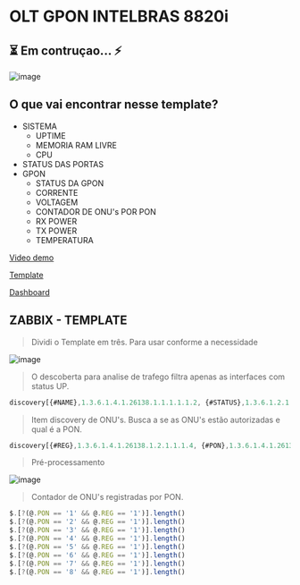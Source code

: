 # OLT GPON INTELBRAS 8820i

## ⏳ Em contruçao... ⚡

![image](https://user-images.githubusercontent.com/23584038/127940755-d5691f16-95eb-464d-89b5-604860610a87.png)

## O que vai encontrar nesse template?

- SISTEMA
  - UPTIME
  - MEMORIA RAM LIVRE
  - CPU
- STATUS DAS PORTAS
- GPON
  - STATUS DA GPON
  - CORRENTE
  - VOLTAGEM
  - CONTADOR DE ONU's POR PON
  - RX POWER
  - TX POWER
  - TEMPERATURA

[Video demo](/contents/demo.mp4)

[Template](./contents/OLT_INTELBRAS_8820i.xml)

[Dashboard](contents/OLT_INTELBRAS_8820i.xml)

## ZABBIX - TEMPLATE

> Dividi o Template em três. Para usar conforme a necessidade

![image](https://user-images.githubusercontent.com/23584038/128022449-86581802-1282-4ebc-a16e-efbaae2cd852.png)

> O descoberta para analise de trafego filtra apenas as interfaces com status UP.

```js
discovery[{#NAME},1.3.6.1.4.1.26138.1.1.1.1.1.2, {#STATUS},1.3.6.1.2.1.2.2.1.8]
```

> Item discovery de ONU's. Busca a se as ONU's estão autorizadas e qual é a PON.

```js
discovery[{#REG},1.3.6.1.4.1.26138.1.2.1.1.1.4, {#PON},1.3.6.1.4.1.26138.1.2.1.1.1.2]
```

> Pré-processamento

![image](https://user-images.githubusercontent.com/23584038/128008078-2a86115e-44ba-4e8f-8213-b50a2963d803.png)

> Contador de ONU's registradas por PON.

```js
$.[?(@.PON == '1' && @.REG == '1')].length()
$.[?(@.PON == '2' && @.REG == '1')].length()
$.[?(@.PON == '3' && @.REG == '1')].length()
$.[?(@.PON == '4' && @.REG == '1')].length()
$.[?(@.PON == '5' && @.REG == '1')].length()
$.[?(@.PON == '6' && @.REG == '1')].length()
$.[?(@.PON == '7' && @.REG == '1')].length()
$.[?(@.PON == '8' && @.REG == '1')].length()
```
